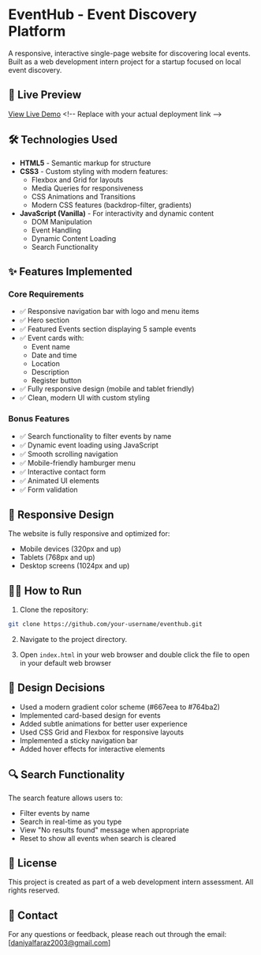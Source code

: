 # EventHub - Event Discovery Platform

A responsive, interactive single-page website for discovering local events. Built as a web development intern project for a startup focused on local event discovery.

## 🚀 Live Preview

[View Live Demo](https://your-live-preview-link.com](https://daniyalfaraz2003.github.io/dynamic-360-eventhub/)) <!-- Replace with your actual deployment link -->

## 🛠️ Technologies Used

- **HTML5** - Semantic markup for structure
- **CSS3** - Custom styling with modern features:
  - Flexbox and Grid for layouts
  - Media Queries for responsiveness
  - CSS Animations and Transitions
  - Modern CSS features (backdrop-filter, gradients)
- **JavaScript (Vanilla)** - For interactivity and dynamic content
  - DOM Manipulation
  - Event Handling
  - Dynamic Content Loading
  - Search Functionality

## ✨ Features Implemented

### Core Requirements
- ✅ Responsive navigation bar with logo and menu items
- ✅ Hero section
- ✅ Featured Events section displaying 5 sample events
- ✅ Event cards with:
  - Event name
  - Date and time
  - Location
  - Description
  - Register button
- ✅ Fully responsive design (mobile and tablet friendly)
- ✅ Clean, modern UI with custom styling

### Bonus Features
- ✅ Search functionality to filter events by name
- ✅ Dynamic event loading using JavaScript
- ✅ Smooth scrolling navigation
- ✅ Mobile-friendly hamburger menu
- ✅ Interactive contact form
- ✅ Animated UI elements
- ✅ Form validation

## 📱 Responsive Design

The website is fully responsive and optimized for:
- Mobile devices (320px and up)
- Tablets (768px and up)
- Desktop screens (1024px and up)

## 🏃‍♂️ How to Run

1. Clone the repository:
```bash
git clone https://github.com/your-username/eventhub.git
```

2. Navigate to the project directory.

3. Open `index.html` in your web browser and double click the file to open in your default web browser

## 🎨 Design Decisions

- Used a modern gradient color scheme (#667eea to #764ba2)
- Implemented card-based design for events
- Added subtle animations for better user experience
- Used CSS Grid and Flexbox for responsive layouts
- Implemented a sticky navigation bar
- Added hover effects for interactive elements

## 🔍 Search Functionality

The search feature allows users to:
- Filter events by name
- Search in real-time as you type
- View "No results found" message when appropriate
- Reset to show all events when search is cleared


## 📝 License

This project is created as part of a web development intern assessment. All rights reserved.

## 👥 Contact

For any questions or feedback, please reach out through the email: [daniyalfaraz2003@gmail.com]

